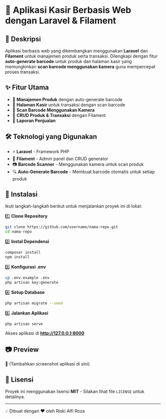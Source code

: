 # 📌 Aplikasi Kasir Berbasis Web dengan Laravel & Filament

## 📖 Deskripsi
Aplikasi berbasis web yang dikembangkan menggunakan **Laravel** dan **Filament** untuk manajemen produk serta transaksi. Dilengkapi dengan fitur **auto-generate barcode** untuk produk dan halaman kasir yang memungkinkan **scan barcode menggunakan kamera** guna mempercepat proses transaksi.

## ✨ Fitur Utama
- 🔹 **Manajemen Produk** dengan auto-generate barcode
- 🔹 **Halaman Kasir** untuk transaksi dengan scan barcode
- 🔹 **Scan Barcode Menggunakan Kamera**
- 🔹 **CRUD Produk & Transaksi** dengan Filament
- 🔹 **Laporan Penjualan**

## 🛠️ Teknologi yang Digunakan
- ⚡ **Laravel** - Framework PHP
- 🎨 **Filament** - Admin panel dan CRUD generator
- 📷 **Barcode Scanner** - Menggunakan kamera untuk scan produk
- 🔍 **Auto-Generate Barcode** - Membuat barcode otomatis untuk setiap produk

## 🚀 Instalasi
Ikuti langkah-langkah berikut untuk menjalankan proyek ini di lokal:

1️⃣ **Clone Repository**
```bash
git clone https://github.com/username/nama-repo.git
cd nama-repo
```

2️⃣ **Instal Dependensi**
```bash
composer install
npm install
```

3️⃣ **Konfigurasi .env**
```bash
cp .env.example .env
php artisan key:generate
```

4️⃣ **Setup Database**
```bash
php artisan migrate --seed
```

5️⃣ **Jalankan Aplikasi**
```bash
php artisan serve
```
Akses aplikasi di **http://127.0.0.1:8000**

## 📷 Preview
🚀 (Tambahkan screenshot aplikasi di sini)

## 📜 Lisensi
Proyek ini menggunakan lisensi **MIT** - Silakan lihat file `LICENSE` untuk detailnya.

---  
💡 Dibuat dengan ❤️ oleh Riski Alfi Roza
